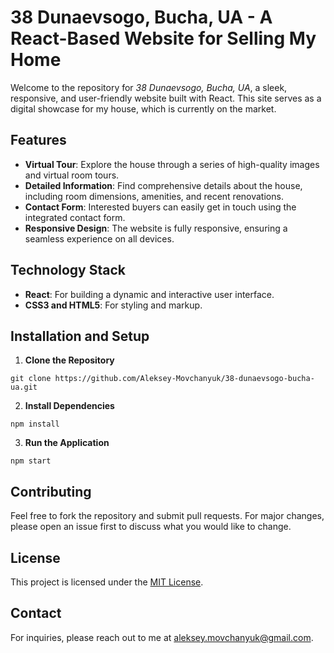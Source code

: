 # 38 Dunaevsogo, Bucha, UA - A React-Based Website for Selling My Home

Welcome to the repository for *38 Dunaevsogo, Bucha, UA*, a sleek, responsive, and user-friendly website built with React. This site serves as a digital showcase for my house, which is currently on the market.

## Features

- **Virtual Tour**: Explore the house through a series of high-quality images and virtual room tours.
- **Detailed Information**: Find comprehensive details about the house, including room dimensions, amenities, and recent renovations.
- **Contact Form**: Interested buyers can easily get in touch using the integrated contact form.
- **Responsive Design**: The website is fully responsive, ensuring a seamless experience on all devices.

## Technology Stack

- **React**: For building a dynamic and interactive user interface.
- **CSS3 and HTML5**: For styling and markup.

## Installation and Setup

1. **Clone the Repository**
```
git clone https://github.com/Aleksey-Movchanyuk/38-dunaevsogo-bucha-ua.git
```
2. **Install Dependencies**
```
npm install
```
3. **Run the Application**
```
npm start
```

## Contributing

Feel free to fork the repository and submit pull requests. For major changes, please open an issue first to discuss what you would like to change.

## License

This project is licensed under the [MIT License](LICENSE).

## Contact

For inquiries, please reach out to me at aleksey.movchanyuk@gmail.com.

